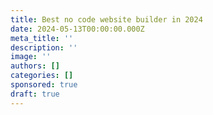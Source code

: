 ```yaml
---
title: Best no code website builder in 2024
date: 2024-05-13T00:00:00.000Z
meta_title: ''
description: ''
image: ''
authors: []
categories: []
sponsored: true
draft: true
---
```


